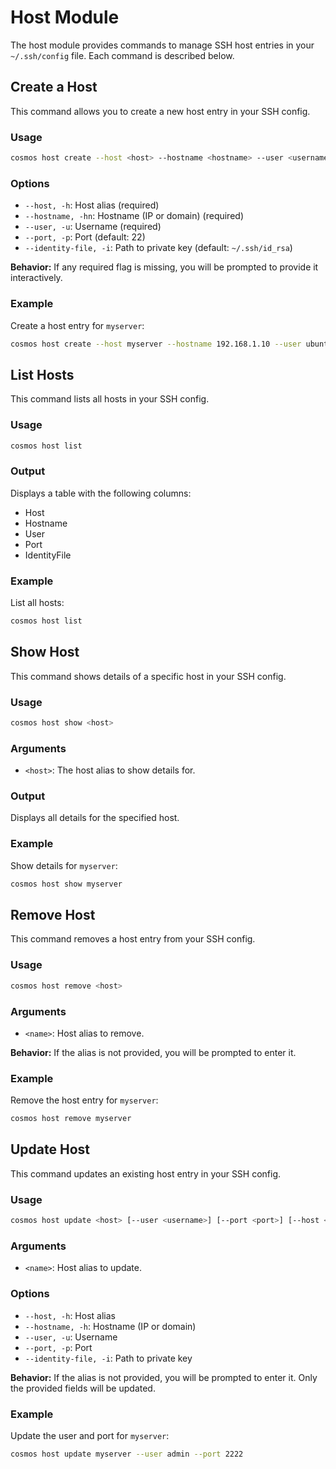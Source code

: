 # Host Module

The host module provides commands to manage SSH host entries in your `~/.ssh/config` file. Each command is described below.

## Create a Host

This command allows you to create a new host entry in your SSH config.

### Usage
```sh
cosmos host create --host <host> --hostname <hostname> --user <username> [--port <port>] [--identity-file <path>]
```
### Options
- `--host, -h`: Host alias (required)
- `--hostname, -hn`: Hostname (IP or domain) (required)
- `--user, -u`: Username (required)
- `--port, -p`: Port (default: 22)
- `--identity-file, -i`: Path to private key (default: `~/.ssh/id_rsa`)

**Behavior:**
If any required flag is missing, you will be prompted to provide it interactively.

### Example
Create a host entry for `myserver`:
```sh
cosmos host create --host myserver --hostname 192.168.1.10 --user ubuntu
```

## List Hosts

This command lists all hosts in your SSH config.

### Usage
```sh
cosmos host list
```
### Output
Displays a table with the following columns:
- Host
- Hostname
- User
- Port
- IdentityFile

### Example
List all hosts:
```sh
cosmos host list
```

## Show Host

This command shows details of a specific host in your SSH config.

### Usage
```sh
cosmos host show <host>
```
### Arguments
- `<host>`: The host alias to show details for.

### Output
Displays all details for the specified host.

### Example
Show details for `myserver`:
```sh
cosmos host show myserver
```

## Remove Host

This command removes a host entry from your SSH config.

### Usage
```sh
cosmos host remove <host>
```
### Arguments
- `<name>`: Host alias to remove.

**Behavior:**
If the alias is not provided, you will be prompted to enter it.

### Example
Remove the host entry for `myserver`:
```sh
cosmos host remove myserver
```

## Update Host

This command updates an existing host entry in your SSH config.

### Usage
```sh
cosmos host update <host> [--user <username>] [--port <port>] [--host <alias>] [--hostname <hostname>] [--identity-file <path>]
```
### Arguments
- `<name>`: Host alias to update.

### Options
- `--host, -h`: Host alias
- `--hostname, -h`: Hostname (IP or domain)
- `--user, -u`: Username
- `--port, -p`: Port
- `--identity-file, -i`: Path to private key

**Behavior:**
If the alias is not provided, you will be prompted to enter it. Only the provided fields will be updated.

### Example
Update the user and port for `myserver`:
```sh
cosmos host update myserver --user admin --port 2222
```
